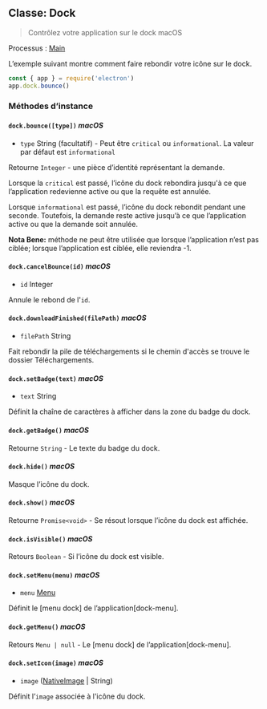 ## Classe: Dock

> Contrôlez votre application sur le dock macOS

Processus : [Main](../glossary.md#main-process)

L’exemple suivant montre comment faire rebondir votre icône sur le dock.

```javascript
const { app } = require('electron')
app.dock.bounce()
```

### Méthodes d’instance

#### `dock.bounce([type])` _macOS_

* `type` String (facultatif) - Peut être `critical` ou `informational`. La valeur par défaut est `informational`

Retourne `Integer` - une pièce d’identité représentant la demande.

Lorsque la `critical` est passé, l’icône du dock rebondira jusqu'à ce que l’application redevienne active ou que la requête est annulée.

Lorsque `informational` est passé, l’icône du dock rebondit pendant une seconde. Toutefois, la demande reste active jusqu’à ce que l’application active ou que la demande soit annulée.

**Nota Bene:** méthode ne peut être utilisée que lorsque l’application n’est pas ciblée; lorsque l’application est ciblée, elle reviendra -1.

#### `dock.cancelBounce(id)` _macOS_

* `id` Integer

Annule le rebond de l'`id`.

#### `dock.downloadFinished(filePath)` _macOS_

* `filePath` String

Fait rebondir la pile de téléchargements si le chemin d'accès se trouve le dossier Téléchargements.

#### `dock.setBadge(text)` _macOS_

* `text` String

Définit la chaîne de caractères à afficher dans la zone du badge du dock.

#### `dock.getBadge()` _macOS_

Retourne `String` - Le texte du badge du dock.

#### `dock.hide()` _macOS_

Masque l’icône du dock.

#### `dock.show()` _macOS_

Retourne `Promise<void>` - Se résout lorsque l’icône du dock est affichée.

#### `dock.isVisible()` _macOS_

Retours `Boolean` - Si l’icône du dock est visible.

#### `dock.setMenu(menu)` _macOS_

* `menu` [Menu](menu.md)

Définit le [menu dock] de l’application[dock-menu].

#### `dock.getMenu()` _macOS_

Retours `Menu | null` - Le [menu dock] de l’application[dock-menu].

#### `dock.setIcon(image)` _macOS_

* `image` ([NativeImage](native-image.md) | String)

Définit l’`image` associée à l'icône du dock.
